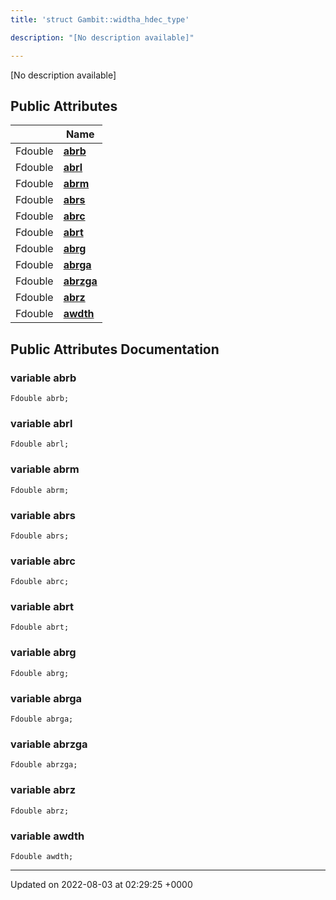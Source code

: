 ```yaml
---
title: 'struct Gambit::widtha_hdec_type'

description: "[No description available]"

---
```









[No description available]

## Public Attributes

|                | Name           |
| -------------- | -------------- |
| Fdouble | **[abrb](/documentation/code/colliderbit_development/classes/structgambit_1_1widtha__hdec__type/#variable-abrb)**  |
| Fdouble | **[abrl](/documentation/code/colliderbit_development/classes/structgambit_1_1widtha__hdec__type/#variable-abrl)**  |
| Fdouble | **[abrm](/documentation/code/colliderbit_development/classes/structgambit_1_1widtha__hdec__type/#variable-abrm)**  |
| Fdouble | **[abrs](/documentation/code/colliderbit_development/classes/structgambit_1_1widtha__hdec__type/#variable-abrs)**  |
| Fdouble | **[abrc](/documentation/code/colliderbit_development/classes/structgambit_1_1widtha__hdec__type/#variable-abrc)**  |
| Fdouble | **[abrt](/documentation/code/colliderbit_development/classes/structgambit_1_1widtha__hdec__type/#variable-abrt)**  |
| Fdouble | **[abrg](/documentation/code/colliderbit_development/classes/structgambit_1_1widtha__hdec__type/#variable-abrg)**  |
| Fdouble | **[abrga](/documentation/code/colliderbit_development/classes/structgambit_1_1widtha__hdec__type/#variable-abrga)**  |
| Fdouble | **[abrzga](/documentation/code/colliderbit_development/classes/structgambit_1_1widtha__hdec__type/#variable-abrzga)**  |
| Fdouble | **[abrz](/documentation/code/colliderbit_development/classes/structgambit_1_1widtha__hdec__type/#variable-abrz)**  |
| Fdouble | **[awdth](/documentation/code/colliderbit_development/classes/structgambit_1_1widtha__hdec__type/#variable-awdth)**  |

## Public Attributes Documentation

### variable abrb

```
Fdouble abrb;
```


### variable abrl

```
Fdouble abrl;
```


### variable abrm

```
Fdouble abrm;
```


### variable abrs

```
Fdouble abrs;
```


### variable abrc

```
Fdouble abrc;
```


### variable abrt

```
Fdouble abrt;
```


### variable abrg

```
Fdouble abrg;
```


### variable abrga

```
Fdouble abrga;
```


### variable abrzga

```
Fdouble abrzga;
```


### variable abrz

```
Fdouble abrz;
```


### variable awdth

```
Fdouble awdth;
```


-------------------------------

Updated on 2022-08-03 at 02:29:25 +0000